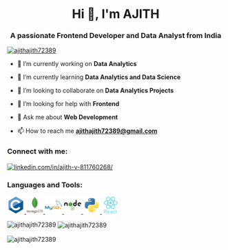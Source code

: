 <h1 align="center">Hi 👋, I'm AJITH</h1>
<h3 align="center">A passionate Frontend Developer and Data Analyst from India</h3>

<p align="left"> <a href="https://github.com/ryo-ma/github-profile-trophy"><img src="https://github-profile-trophy.vercel.app/?username=ajithajith72389" alt="ajithajith72389" /></a> </p>

- 🔭 I’m currently working on **Data Analytics**

- 🌱 I’m currently learning **Data Analytics and Data Science**

- 👯 I’m looking to collaborate on **Data Analytics Projects**

- 🤝 I’m looking for help with **Frontend**

- 💬 Ask me about **Web Development**

- 📫 How to reach me **ajithajith72389@gmail.com**

<h3 align="left">Connect with me:</h3>
<p align="left">
<a href="https://linkedin.com/in/linkedin.com/in/ajith-v-811760268/" target="blank"><img align="center" src="https://raw.githubusercontent.com/rahuldkjain/github-profile-readme-generator/master/src/images/icons/Social/linked-in-alt.svg" alt="linkedin.com/in/ajith-v-811760268/" height="30" width="40" /></a>
</p>

<h3 align="left">Languages and Tools:</h3>
<p align="left"> <a href="https://www.cprogramming.com/" target="_blank" rel="noreferrer"> <img src="https://raw.githubusercontent.com/devicons/devicon/master/icons/c/c-original.svg" alt="c" width="40" height="40"/> </a> <a href="https://www.mongodb.com/" target="_blank" rel="noreferrer"> <img src="https://raw.githubusercontent.com/devicons/devicon/master/icons/mongodb/mongodb-original-wordmark.svg" alt="mongodb" width="40" height="40"/> </a> <a href="https://www.mysql.com/" target="_blank" rel="noreferrer"> <img src="https://raw.githubusercontent.com/devicons/devicon/master/icons/mysql/mysql-original-wordmark.svg" alt="mysql" width="40" height="40"/> </a> <a href="https://nodejs.org" target="_blank" rel="noreferrer"> <img src="https://raw.githubusercontent.com/devicons/devicon/master/icons/nodejs/nodejs-original-wordmark.svg" alt="nodejs" width="40" height="40"/> </a> <a href="https://www.python.org" target="_blank" rel="noreferrer"> <img src="https://raw.githubusercontent.com/devicons/devicon/master/icons/python/python-original.svg" alt="python" width="40" height="40"/> </a> <a href="https://reactjs.org/" target="_blank" rel="noreferrer"> <img src="https://raw.githubusercontent.com/devicons/devicon/master/icons/react/react-original-wordmark.svg" alt="react" width="40" height="40"/> </a> </p>

<p><img align="left" src="https://github-readme-stats.vercel.app/api/top-langs?username=ajithajith72389&show_icons=true&locale=en&layout=compact" alt="ajithajith72389" /></p>

<p>&nbsp;<img align="center" src="https://github-readme-stats.vercel.app/api?username=ajithajith72389&show_icons=true&locale=en" alt="ajithajith72389" /></p>

<p><img align="center" src="https://github-readme-streak-stats.herokuapp.com/?user=ajithajith72389&" alt="ajithajith72389" /></p>
